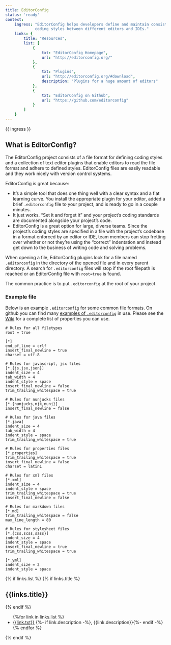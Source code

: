 ```yaml
---
title: EditorConfig
status: 'ready'
context:
    ingress: "EditorConfig helps developers define and maintain consistent
             coding styles between different editors and IDEs."
    links: {
        title: "Resources",
        list: [
            {
                txt: "EditorConfig Homepage",
                url: "http://editorconfig.org/"
            },
            {
                txt: "Plugins",
                url: "http://editorconfig.org/#download",
                description: "Plugins for a huge amount of editors"
            },
            {
                txt: "EditorConfig on Github",
                url: "https://github.com/editorconfig"
            }
        ]
    }
---
```


<div class="Prose__ingress">
    {{ ingress }}
</div>

## What is EditorConfig?
The EditorConfig project consists of a file format for defining coding
styles and a collection of text editor plugins that enable editors to read
the file format and adhere to defined styles. EditorConfig files are easily
readable and they work nicely with version control systems.

EditorConfig is great because:

- It’s a simple tool that does one thing well with a clear syntax and a
flat learning curve. You install the appropriate plugin for your editor,
added a brief `.editorconfig` file to your project, and is ready to go
in a couple minutes.
- It just works. “Set it and forget it” and your project’s coding
standards are documented alongside your project’s code.
- EditorConfig is a great option for large, diverse teams.
Since the project’s coding styles are specified in a file with the
project’s codebase in a format enforced by an editor or IDE, team members
can stop fretting over whether or not they’re using the “correct”
indentation and instead get down to the business of writing code and
solving problems.

When opening a file, EditorConfig plugins look for a file named `.editorconfig`
in the directory of the opened file and in every parent directory.
A search for `.editorconfig` files will stop if the root filepath is
reached or an EditorConfig file with `root=true` is found.

The common practice is to put `.editorconfig` at the root of your project.

### Example file
Below is an example `.editorconfig` for some common file formats. On github
you can find many [examples of `.editorconfig`](https://github.com/editorconfig/editorconfig/wiki/Projects-Using-EditorConfig) in use.
Please see the [Wiki](https://github.com/editorconfig/editorconfig/wiki/EditorConfig-Properties)
for a complete list of properties you can use.
<!-- Content starts here -->

```
# Rules for all filetypes
root = true

[*]
end_of_line = crlf
insert_final_newline = true
charset = utf-8

# Rules for javascript, jsx files
[*.{js,jsx,json}]
indent_size = 4
tab_width = 4
indent_style = space
insert_final_newline = false
trim_trailing_whitespace = true

# Rules for nunjucks files
[*.{nunjucks,njk,nunj}]
insert_final_newline = false

# Rules for java files
[*.java]
indent_size = 4
tab_width = 4
indent_style = space
trim_trailing_whitespace = true

# Rules for properties files
[*.properties]
trim_trailing_whitespace = true
insert_final_newline = false
charset = latin1

# Rules for xml files
[*.xml]
indent_size = 4
indent_style = space
trim_trailing_whitespace = true
insert_final_newline = false

# Rules for markdown files
[*.md]
trim_trailing_whitespace = false
max_line_length = 80

# Rules for stylesheet files
[*.{css,scss,sass}]
indent_size = 4
indent_style = space
insert_final_newline = true
trim_trailing_whitespace = true

[*.yml]
indent_size = 2
indent_style = space

```

<!-- Content ends here -->

<div class="learn-more">
    {% if links.list %}
    {% if links.title %}<h2>{{links.title}}</h2>{% endif %}
    <ul>
        {%for link in links.list %}
            <li>
                <a href="{{link.url}}" target="_blank">{{link.txt}}</a>
                {%- if link.description -%}, <span>{{link.description}}</span>{%- endif -%}
            </li>
        {% endfor %}
    </ul>
    {% endif %}
</div>
